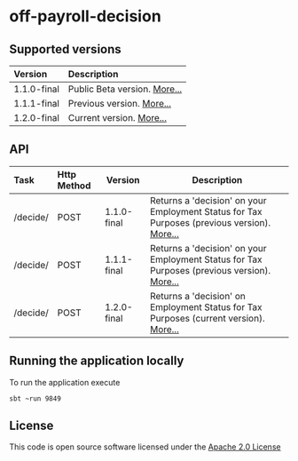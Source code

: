 # off-payroll-decision


## Supported versions
| Version | Description |
|:--------|:------------|
|1.1.0-final|Public Beta version. [More...](./docs/api_1.1.0-final.md)|
|1.1.1-final|Previous version. [More...](./docs/api_1.1.1-final.md)|
|1.2.0-final|Current version. [More...](./docs/api_1.2.0-final.md)|



## API
| Task    | Http Method | Version   | Description |
|:--------|:------------|-----------|-------------|
|/decide/ | POST        |1.1.0-final|Returns a 'decision' on your Employment Status for Tax Purposes (previous version). [More...](./docs/api_1.1.0-final.md)|
|/decide/ | POST        |1.1.1-final|Returns a 'decision' on your Employment Status for Tax Purposes (previous version). [More...](./docs/api_1.1.1-final.md)|
|/decide/ | POST        |1.2.0-final|Returns a 'decision' on Employment Status for Tax Purposes (current version). [More...](./docs/api_1.2.0-final.md)|


## Running the application locally
To run the application execute

```
sbt ~run 9849

```

## License

This code is open source software licensed under the [Apache 2.0 License](http://www.apache.org/licenses/LICENSE-2.0.html)
